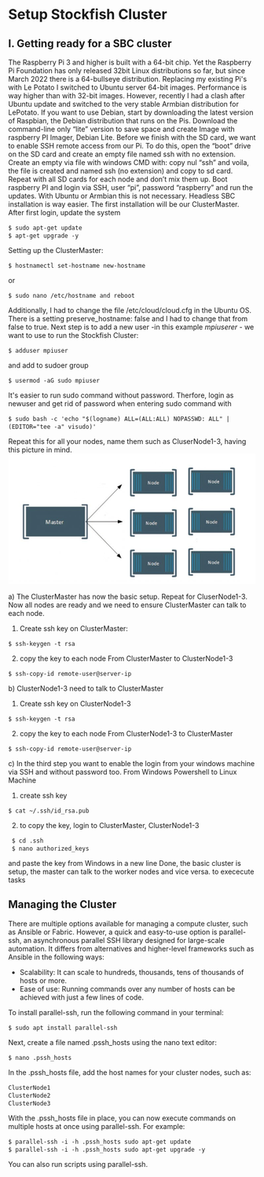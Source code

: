 # Setup Stockfish Cluster
<h2>I. Getting ready for a SBC cluster</h2>
The Raspberry Pi 3 and higher is built with a 64-bit chip. Yet the Raspberry Pi Foundation has only released 32bit Linux distributions so far, but since March 2022 there is a 64-bullseye distribution. Replacing my existing Pi's with Le Potato I switched to Ubuntu server 64-bit images. Performance is way higher than with 32-bit images. However, recently I had a clash after Ubuntu update and switched to the very stable Armbian distribution for LePotato.
If you want to use Debian, start by downloading the latest version of Raspbian, the Debian distribution that runs on the Pis. Download the command-line only “lite” version to save space and create Image with raspberry PI Imager, Debian Lite. Before we finish with the SD card, we want to enable SSH remote access from our Pi. To do this, open the “boot” drive on the SD card and create an empty file named ssh with no extension. Create an empty via file with windows CMD with: copy nul “ssh” and voila, the file is created and named ssh (no extension) and copy to sd card.
Repeat with all SD cards for each node and don’t mix them up. Boot raspberry PI and login via SSH, user “pi”, password “raspberry” and run the updates. With Ubuntu or Armbian this is not necessary. Headless SBC installation is way easier.
The first installation will be our ClusterMaster.
After first login, update the system

```console
$ sudo apt-get update
$ apt-get upgrade -y
```
Setting up the ClusterMaster:
```console
$ hostnamectl set-hostname new-hostname
```
or
```console
$ sudo nano /etc/hostname and reboot
```
Additionally, I had to change the file /etc/cloud/cloud.cfg in the Ubuntu OS. There is a setting preserve_hostname: false and I had to change that from false to true.
Next step is to add a new user -in this example *mpiuserer* - we want to use to run the Stockfish Cluster:
```console
$ adduser mpiuser
```
and add to sudoer group
```console
$ usermod -aG sudo mpiuser
```
It's easier to run sudo command without password. Therfore, login as newuser and get rid of password when entering sudo command with

```console
$ sudo bash -c 'echo "$(logname) ALL=(ALL:ALL) NOPASSWD: ALL" | (EDITOR="tee -a" visudo)'
```
Repeat this for all your nodes, name them such as CluserNode1-3, having this picture in mind.
![Architecture](../images/clusterarchitecture.jpeg)

a) The ClusterMaster has now the basic setup. Repeat for CluserNode1-3. Now all nodes are ready and we need to ensure ClusterMaster can talk to each node.
1. Create ssh key on ClusterMaster:
```console
$ ssh-keygen -t rsa
```
2. copy the key to each node
From ClusterMaster to ClusterNode1-3
```console
$ ssh-copy-id remote-user@server-ip
```
b) ClusterNode1-3 need to talk to ClusterMaster
1. Create ssh key on ClusterNode1-3
```console
$ ssh-keygen -t rsa
```
2. copy the key to each node
From ClusterNode1-3 to ClusterMaster
```console
$ ssh-copy-id remote-user@server-ip
```
c) In the third step you want to enable the login from your windows machine via SSH and without password too.
From Windows Powershell to Linux Machine

1. create ssh key
```console
$ cat ~/.ssh/id_rsa.pub
```

2. to copy the key, login to ClusterMaster, ClusterNode1-3
```console
 $ cd .ssh
 $ nano authorized_keys
 ```
and paste the key from Windows in a new line
Done, the basic cluster is setup, the master can talk to the worker nodes and vice versa.
to exececute tasks

<h2>Managing the Cluster</h2>
There are multiple options available for managing a compute cluster, such as Ansible or Fabric. However, a quick and easy-to-use option is parallel-ssh, an asynchronous parallel SSH library designed for large-scale automation. 
It differs from alternatives and higher-level frameworks such as Ansible in the following ways:

- Scalability: It can scale to hundreds, thousands, tens of thousands of hosts or more.
- Ease of use: Running commands over any number of hosts can be achieved with just a few lines of code.

To install parallel-ssh, run the following command in your terminal:

```console
$ sudo apt install parallel-ssh
```

Next, create a file named .pssh_hosts using the nano text editor:

```console
$ nano .pssh_hosts
```
In the .pssh_hosts file, add the host names for your cluster nodes, such as:

```
ClusterNode1
ClusterNode2
ClusterNode3
```
With the .pssh_hosts file in place, you can now execute commands on multiple hosts at once using parallel-ssh. For example:

```
$ parallel-ssh -i -h .pssh_hosts sudo apt-get update
$ parallel-ssh -i -h .pssh_hosts sudo apt-get upgrade -y
```
You can also run scripts using parallel-ssh.